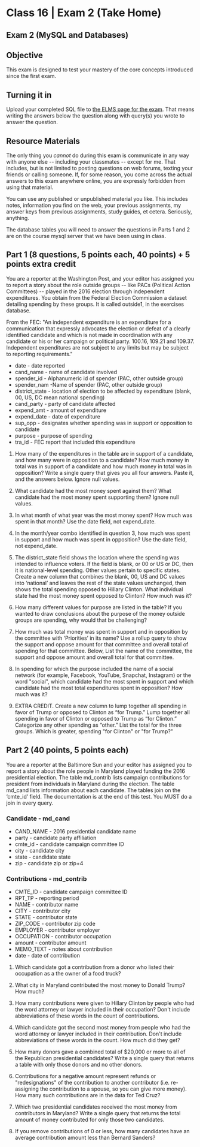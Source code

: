 # Class 16 | Exam 2 (Take Home)
## Exam 2 (MySQL and Databases)  

## Objective

This exam is designed to test your mastery of the core concepts introduced since the first exam.

## Turning it in

Upload your completed SQL file to [the ELMS page for the exam](https://umd.instructure.com/courses/1259604/assignments/4811997?module_item_id=9445307).  That means writing the answers below the question along with query(s) you wrote to answer the question.

## Resource Materials

The only thing you *cannot* do during this exam is communicate in any way with anyone else -- including your classmates -- except for me.  That includes, but is not limited to posting questions on web forums, texting your friends or calling someone. If, for some reason, you come across the actual answers to this exam anywhere online, you are expressly forbidden from using that material.   

You can use any published or unpublished material you like. This includes notes, information you find on the web, your previous assignments, my answer keys from previous assignments, study guides, et cetera.  Seriously, anything.

The database tables you will need to answer the questions in Parts 1 and 2 are on the course mysql server that we have been using in class.

##  Part 1 (8 questions, 5 points each, 40 points) + 5 points extra credit

You are a reporter at the Washington Post, and your editor has assigned you to report a story about the role outside groups -- like PACs (Political Action Committees) -- played in the 2016 election through independent expenditures.  You obtain from the Federal Election Commission a dataset detailing spending by these groups. It is called outside1, in the exercises database.   

From the FEC: "An independent expenditure is an expenditure for a communication that expressly advocates the election or defeat of a clearly identified candidate and which is not made in coordination with any candidate or his or her campaign or political party. 100.16, 109.21 and 109.37. Independent expenditures are not subject to any limits but may be subject to reporting requirements."

* date - date reported
* cand_name - name of candidate involved
* spender_id - Alphanumeric id of spender (PAC, other outside group)
* spender_nam -Name of spender (PAC, other outside group)
* district_state - location of election to be affected by expenditure (blank, 00, US, DC mean national spending)
* cand_party - party of candidate affected
* expend_amt - amount of expenditure
* expend_date - date of expenditure
* sup_opp - designates whether spending was in support or opposition to candidate
* purpose - purpose of spending
* tra_id -  FEC report that included this expenditure

1. How many of the expenditures in the table are in support of a candidate, and how many were in opposition to a candidate?  How much money in total was in support of a candidate and how much money in total was in opposition?  Write a single query that gives you all four answers.  Paste it, and the answers below. Ignore null values.

2. What candidate had the most money spent against them? What candidate had the most money spent supporting them? Ignore null values.

3. In what month of what year was the most money spent?  How much was spent in that month? Use the date field, not expend_date.

4. In the month/year combo identified in question 3, how much was spent in support and how much was spent in opposition? Use the date field, not expend_date.

5. The district_state field shows the location where the spending was intended to influence voters. If the field is blank, or 00 or US or DC, then it is national-level spending. Other values pertain to specific states.   Create a new column that combines the blank, 00, US and DC values into ‘national’ and leaves the rest of the state values unchanged, then shows the total spending opposed to Hillary Clinton.   What individual state had the most money spent opposed to Clinton? How much was it?

6.  How many different values for purpose are listed in the table? If you wanted to draw conclusions about the purpose of the money outside groups are spending, why would that be challenging?

7. How much was total money was spent in support and in opposition by the committee with ‘Priorities’ in its name? Use a rollup query to show the support and oppose amount for that committee and overall total of spending for that committee. Below, List the name of the committee, the support and oppose amount and overall total for that committee.

8. In spending for which the purpose included the name of a social network (for example, Facebook, YouTube, Snapchat, Instagram) or the word "social", which candidate had the most spent in support and which candidate had the most total expenditures spent in opposition? How much was it?

9. EXTRA CREDIT. Create a new column to lump together all spending in favor of Trump or opposed to Clinton as “for Trump.” Lump together all spending in favor of Clinton or opposed to Trump as “for Clinton.” Categorize any other spending as “other.”  List the total for the three groups. Which is greater, spending "for Clinton" or "for Trump?"

##  Part 2 (40 points, 5 points each)

You are a reporter at the Baltimore Sun and your editor has assigned you to report a story about the role people in Maryland played funding the 2016 presidential election. The table md_contrib lists campaign contributions for president from individuals in Maryland during the election. The table md_cand lists information about each candidate. The tables join on the ‘cmte_id’ field. The documentation is at the end of this test.  You MUST do a join in every query.

### Candidate - md_cand
* CAND_NAME - 2016 presidential candidate name
* party - candidate party affiliation
* cmte_id - candidate campaign committee ID
* city - candidate city
* state - candidate state
* zip - candidate zip or zip+4

### Contributions - md_contrib
* CMTE_ID - candidate campaign committee ID
* RPT_TP - reporting period
* NAME - contributor name
* CITY - contributor city
* STATE - contributor state
* ZIP_CODE - contributor zip code
* EMPLOYER - contributor employer
* OCCUPATION - contributor occupation
* amount - contributor amount
* MEMO_TEXT - notes about contribution
* date - date of contribution

1. Which candidate got a contribution from a donor who listed their occupation as a the owner of a food truck?

2. What city in Maryland contributed the most money to Donald Trump? How much?

3. How many contributions were given to Hillary Clinton by people who had the word attorney or lawyer included in their occupation?  Don't include abbreviations of these words in the count of contributions.

4. Which candidate got the second most money from people who had the word attorney or lawyer included in their contribution. Don't include abbreviations of these words in the count. How much did they get?

5. How many donors gave a combined total of $20,000 or more to all of the Republican presidential candidates? Write a single query that returns a table with only those donors and no other donors.

6. Contributions for a negative amount represent refunds or "redesignations" of the contribution to another contributor (i.e. re-assigning the contribution to a spouse, so you can give more money). How many such contributions are in the data for Ted Cruz?

7. Which two presidential candidates received the most money from contributors in Maryland?  Write a single query that returns the total amount of money contributed for only those two candidates.

8. If you remove contributions of 0 or less, how many candidates have an average contribution amount less than Bernard Sanders?
